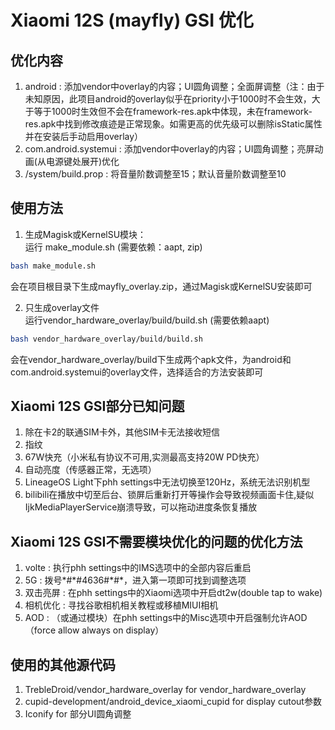 # Xiaomi 12S (mayfly) GSI 优化

## 优化内容
1. android : 添加vendor中overlay的内容；UI圆角调整；全面屏调整（注：由于未知原因，此项目android的overlay似乎在priority小于1000时不会生效，大于等于1000时生效但不会在framework-res.apk中体现，未在framework-res.apk中找到修改痕迹是正常现象。如需更高的优先级可以删除isStatic属性并在安装后手动启用overlay）
2. com.android.systemui : 添加vendor中overlay的内容；UI圆角调整；亮屏动画(从电源键处展开)优化
3. /system/build.prop : 将音量阶数调整至15；默认音量阶数调整至10

## 使用方法
1. 生成Magisk或KernelSU模块：  
运行 make_module.sh (需要依赖：aapt, zip)  
```bash
bash make_module.sh
```  
会在项目根目录下生成mayfly_overlay.zip，通过Magisk或KernelSU安装即可

2. 只生成overlay文件  
运行vendor_hardware_overlay/build/build.sh (需要依赖aapt)  
```bash
bash vendor_hardware_overlay/build/build.sh
```  
会在vendor_hardware_overlay/build下生成两个apk文件，为android和com.android.systemui的overlay文件，选择适合的方法安装即可

## Xiaomi 12S GSI部分已知问题
1. 除在卡2的联通SIM卡外，其他SIM卡无法接收短信
2. 指纹
3. 67W快充（小米私有协议不可用,实测最高支持20W PD快充）
4. 自动亮度（传感器正常，无选项）
5. LineageOS Light下phh settings中无法切换至120Hz，系统无法识别机型
6. bilibili在播放中切至后台、锁屏后重新打开等操作会导致视频画面卡住,疑似IjkMediaPlayerService崩溃导致，可以拖动进度条恢复播放

## Xiaomi 12S GSI不需要模块优化的问题的优化方法
1. volte : 执行phh settings中的IMS选项中的全部内容后重启
2. 5G : 拨号\*#\*#4636#\*#\*，进入第一项即可找到调整选项
3. 双击亮屏 : 在phh settings中的Xiaomi选项中开启dt2w(double tap to wake)
4. 相机优化 : 寻找谷歌相机相关教程或移植MIUI相机
5. AOD : （或通过模块）在phh settings中的Misc选项中开启强制允许AOD（force allow always on display）

## 使用的其他源代码
1. TrebleDroid/vendor_hardware_overlay for vendor_hardware_overlay
2. cupid-development/android_device_xiaomi_cupid for display cutout参数
3. Iconify for 部分UI圆角调整
